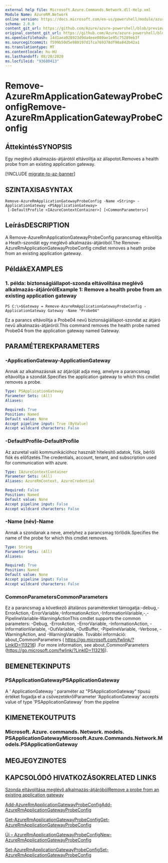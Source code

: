 ```yaml
---
external help file: Microsoft.Azure.Commands.Network.dll-Help.xml
Module Name: AzureRM.Network
online version: https://docs.microsoft.com/en-us/powershell/module/azurerm.network/remove-azurermapplicationgatewayprobeconfig
schema: 2.0.0
content_git_url: https://github.com/Azure/azure-powershell/blob/preview/src/ResourceManager/Network/Commands.Network/help/Remove-AzureRmApplicationGatewayProbeConfig.md
original_content_git_url: https://github.com/Azure/azure-powershell/blob/preview/src/ResourceManager/Network/Commands.Network/help/Remove-AzureRmApplicationGatewayProbeConfig.md
ms.openlocfilehash: 14d1aea928923d9da4eee089ae1e95c75289eb3f
ms.sourcegitcommit: f599b50d5e980197d1fca769378df90a842b42a1
ms.translationtype: MT
ms.contentlocale: hu-HU
ms.lasthandoff: 08/20/2020
ms.locfileid: "93680413"
---
```

# <span data-ttu-id="bbb7d-101">Remove-AzureRmApplicationGatewayProbeConfig</span><span class="sxs-lookup"><span data-stu-id="bbb7d-101">Remove-AzureRmApplicationGatewayProbeConfig</span></span>

## <span data-ttu-id="bbb7d-102">Áttekintés</span><span class="sxs-lookup"><span data-stu-id="bbb7d-102">SYNOPSIS</span></span>
<span data-ttu-id="bbb7d-103">Egy meglévő alkalmazás-átjárótól eltávolítja az állapotot.</span><span class="sxs-lookup"><span data-stu-id="bbb7d-103">Removes a health probe from an existing application gateway.</span></span>

[!INCLUDE [migrate-to-az-banner](../../includes/migrate-to-az-banner.md)]

## <span data-ttu-id="bbb7d-104">SZINTAXISA</span><span class="sxs-lookup"><span data-stu-id="bbb7d-104">SYNTAX</span></span>

```
Remove-AzureRmApplicationGatewayProbeConfig -Name <String> -ApplicationGateway <PSApplicationGateway>
 [-DefaultProfile <IAzureContextContainer>] [<CommonParameters>]
```

## <span data-ttu-id="bbb7d-105">Leírás</span><span class="sxs-lookup"><span data-stu-id="bbb7d-105">DESCRIPTION</span></span>
<span data-ttu-id="bbb7d-106">A Remove-AzureRmApplicationGatewayProbeConfig parancsmag eltávolítja a Heath-szondát egy meglévő alkalmazás-átjáróból.</span><span class="sxs-lookup"><span data-stu-id="bbb7d-106">The Remove-AzureRmApplicationGatewayProbeConfig cmdlet removes a heath probe from an existing application gateway.</span></span>

## <span data-ttu-id="bbb7d-107">Példák</span><span class="sxs-lookup"><span data-stu-id="bbb7d-107">EXAMPLES</span></span>

### <span data-ttu-id="bbb7d-108">1. példa: biztonságiállapot-szonda eltávolítása meglévő alkalmazás-átjáróról</span><span class="sxs-lookup"><span data-stu-id="bbb7d-108">Example 1: Remove a health probe from an existing application gateway</span></span>
```
PS C:\>$Gateway = Remove-AzureRmApplicationGatewayProbeConfig -ApplicationGateway Gateway -Name "Probe04"
```

<span data-ttu-id="bbb7d-109">Ez a parancs eltávolítja a Probe04 nevű biztonságiállapot-szondat az átjáró nevű alkalmazás-átjáróról.</span><span class="sxs-lookup"><span data-stu-id="bbb7d-109">This command removes the health probe named Probe04 from the application gateway named Gateway.</span></span>

## <span data-ttu-id="bbb7d-110">PARAMÉTEREK</span><span class="sxs-lookup"><span data-stu-id="bbb7d-110">PARAMETERS</span></span>

### <span data-ttu-id="bbb7d-111">-ApplicationGateway</span><span class="sxs-lookup"><span data-stu-id="bbb7d-111">-ApplicationGateway</span></span>
<span data-ttu-id="bbb7d-112">Annak az alkalmazásnak az átjáróját adja meg, amelyre a parancsmag eltávolítja a szondát.</span><span class="sxs-lookup"><span data-stu-id="bbb7d-112">Specifies the application gateway to which this cmdlet removes a probe.</span></span>

```yaml
Type: PSApplicationGateway
Parameter Sets: (All)
Aliases: 

Required: True
Position: Named
Default value: None
Accept pipeline input: True (ByValue)
Accept wildcard characters: False
```

### <span data-ttu-id="bbb7d-113">-DefaultProfile</span><span class="sxs-lookup"><span data-stu-id="bbb7d-113">-DefaultProfile</span></span>
<span data-ttu-id="bbb7d-114">Az azuretal való kommunikációhoz használt hitelesítő adatok, fiók, bérlői fiók és előfizetés.</span><span class="sxs-lookup"><span data-stu-id="bbb7d-114">The credentials, account, tenant, and subscription used for communication with azure.</span></span>

```yaml
Type: IAzureContextContainer
Parameter Sets: (All)
Aliases: AzureRmContext, AzureCredential

Required: False
Position: Named
Default value: None
Accept pipeline input: False
Accept wildcard characters: False
```

### <span data-ttu-id="bbb7d-115">-Name (név)</span><span class="sxs-lookup"><span data-stu-id="bbb7d-115">-Name</span></span>
<span data-ttu-id="bbb7d-116">Annak a szondanak a neve, amelyhez a parancsmag törlődik.</span><span class="sxs-lookup"><span data-stu-id="bbb7d-116">Specifies the name of the probe for which this cmdlet removes.</span></span>

```yaml
Type: String
Parameter Sets: (All)
Aliases: 

Required: True
Position: Named
Default value: None
Accept pipeline input: False
Accept wildcard characters: False
```

### <span data-ttu-id="bbb7d-117">CommonParameters</span><span class="sxs-lookup"><span data-stu-id="bbb7d-117">CommonParameters</span></span>
<span data-ttu-id="bbb7d-118">Ez a parancsmag a következő általános paramétereket támogatja:-debug,-ErrorAction,-ErrorVariable,-InformationAction,-InformationVariable,-,-PipelineVariable-WarningAction</span><span class="sxs-lookup"><span data-stu-id="bbb7d-118">This cmdlet supports the common parameters: -Debug, -ErrorAction, -ErrorVariable, -InformationAction, -InformationVariable, -OutVariable, -OutBuffer, -PipelineVariable, -Verbose, -WarningAction, and -WarningVariable.</span></span> <span data-ttu-id="bbb7d-119">További információ: about_CommonParameters ( https://go.microsoft.com/fwlink/?LinkID=113216) .</span><span class="sxs-lookup"><span data-stu-id="bbb7d-119">For more information, see about_CommonParameters (https://go.microsoft.com/fwlink/?LinkID=113216).</span></span>

## <span data-ttu-id="bbb7d-120">BEMENETEK</span><span class="sxs-lookup"><span data-stu-id="bbb7d-120">INPUTS</span></span>

### <span data-ttu-id="bbb7d-121">PSApplicationGateway</span><span class="sxs-lookup"><span data-stu-id="bbb7d-121">PSApplicationGateway</span></span>
<span data-ttu-id="bbb7d-122">A ' ApplicationGateway ' paraméter az "PSApplicationGateway" típusú értéket fogadja el a csővezetékről</span><span class="sxs-lookup"><span data-stu-id="bbb7d-122">Parameter 'ApplicationGateway' accepts value of type 'PSApplicationGateway' from the pipeline</span></span>

## <span data-ttu-id="bbb7d-123">KIMENETEK</span><span class="sxs-lookup"><span data-stu-id="bbb7d-123">OUTPUTS</span></span>

### <span data-ttu-id="bbb7d-124">Microsoft. Azure. commands. Network. models. PSApplicationGateway</span><span class="sxs-lookup"><span data-stu-id="bbb7d-124">Microsoft.Azure.Commands.Network.Models.PSApplicationGateway</span></span>

## <span data-ttu-id="bbb7d-125">MEGJEGYZI</span><span class="sxs-lookup"><span data-stu-id="bbb7d-125">NOTES</span></span>

## <span data-ttu-id="bbb7d-126">KAPCSOLÓDÓ HIVATKOZÁSOK</span><span class="sxs-lookup"><span data-stu-id="bbb7d-126">RELATED LINKS</span></span>

[<span data-ttu-id="bbb7d-127">Szonda eltávolítása meglévő alkalmazás-átjáróból</span><span class="sxs-lookup"><span data-stu-id="bbb7d-127">Remove a probe from an existing application gateway</span></span>](https://azure.microsoft.com/en-us/documentation/articles/application-gateway-create-probe-ps/#remove-a-probe-from-an-existing-application-gateway)

[<span data-ttu-id="bbb7d-128">Add-AzureRmApplicationGatewayProbeConfig</span><span class="sxs-lookup"><span data-stu-id="bbb7d-128">Add-AzureRmApplicationGatewayProbeConfig</span></span>]()

[<span data-ttu-id="bbb7d-129">Get-AzureRmApplicationGatewayProbeConfig</span><span class="sxs-lookup"><span data-stu-id="bbb7d-129">Get-AzureRmApplicationGatewayProbeConfig</span></span>]()

[<span data-ttu-id="bbb7d-130">Új – AzureRmApplicationGatewayProbeConfig</span><span class="sxs-lookup"><span data-stu-id="bbb7d-130">New-AzureRmApplicationGatewayProbeConfig</span></span>]()

[<span data-ttu-id="bbb7d-131">Set-AzureRmApplicationGatewayProbeConfig</span><span class="sxs-lookup"><span data-stu-id="bbb7d-131">Set-AzureRmApplicationGatewayProbeConfig</span></span>]()


